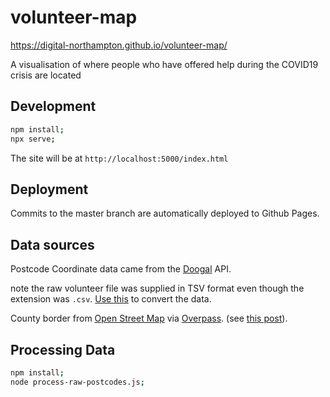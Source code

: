 # volunteer-map

https://digital-northampton.github.io/volunteer-map/

A visualisation of where people who have offered help during the COVID19 crisis are located

## Development

```sh
npm install;
npx serve;
```

The site will be at `http://localhost:5000/index.html`

## Deployment

Commits to the master branch are automatically deployed to Github Pages.

## Data sources

Postcode Coordinate data came from the [Doogal](https://www.doogal.co.uk) API.

note the raw volunteer file was supplied in TSV format even though the extension was `.csv`. [Use this](https://onlinetsvtools.com/convert-tsv-to-csv) to convert the data. 

County border from [Open Street Map](https://www.openstreetmap.org/relation/63375#map=10/52.2992/-0.7855) via [Overpass](http://overpass-turbo.eu). (see [this post](https://help.openstreetmap.org/questions/23679/how-to-export-a-route-relation-as-gpx-or-kml)).

## Processing Data

```sh
npm install;
node process-raw-postcodes.js;
```

